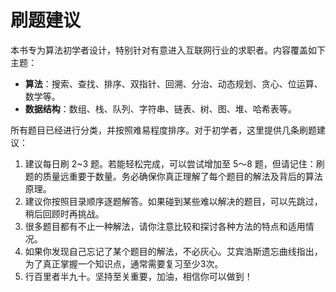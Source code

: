 # 刷题建议

本书专为算法初学者设计，特别针对有意进入互联网行业的求职者。内容覆盖如下主题：

- **算法**：搜索、查找、排序、双指针、回溯、分治、动态规划、贪心、位运算、数学等。
- **数据结构**：数组、栈、队列、字符串、链表、树、图、堆、哈希表等。

所有题目已经进行分类，并按照难易程度排序。对于初学者，这里提供几条刷题建议：

1. 建议每日刷 2~3 题。若能轻松完成，可以尝试增加至 5～8 题，但请记住：刷题的质量远重要于数量。务必确保你真正理解了每个题目的解法及背后的算法原理。
2. 建议你按照目录顺序逐题解答。如果碰到某些难以解决的题目，可以先跳过，稍后回顾时再挑战。
3. 很多题目都有不止一种解法，请你注意比较和探讨各种方法的特点和适用情况。
4. 如果你发现自己忘记了某个题目的解法，不必灰心。艾宾浩斯遗忘曲线指出，为了真正掌握一个知识点，通常需要复习至少3次。
5. 行百里者半九十。坚持至关重要，加油，相信你可以做到！
